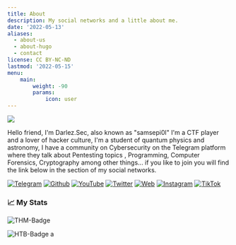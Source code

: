 ```yaml
---
title: About
description: My social networks and a little about me.
date: '2022-05-13'
aliases:
  - about-us
  - about-hugo
  - contact
license: CC BY-NC-ND
lastmod: '2022-05-15'
menu:
    main: 
        weight: -90
        params:
            icon: user
---
```

   ![](https://c.tenor.com/5fXOP8eurtkAAAAC/mr-robot.gif)

Hello friend, I'm Darlez.Sec, also known as "samsepi0l" I'm a CTF player and a lover of hacker culture, I'm a student of quantum physics and astronomy, I have a community on Cybersecurity on the Telegram platform where they talk about Pentesting topics , Programming, Computer Forensics, Cryptography among other things... if you like to join you will find the link below in the section of my social networks.

[![Telegram](https://img.shields.io/static/v1?label=&message=+Telegram&color=303030&style=for-the-badge&logo=Telegram&logoColor=303030)](https://t.me/Un0zandC3r0z)
[![Github](https://img.shields.io/static/v1?label=&message=+Github&color=101010&style=for-the-badge&logo=github&logoColor=%303030	)](https://github.com/DarlezSec)
[![YouTube](https://img.shields.io/badge/youtube-101010?style=for-the-badge&logo=youtube&logoColor=ff0000&labelColor=303030)](https://www.youtube.com/channel/UCsUZ7PYtQS58HEaRfIVQamw)
[![Twitter](https://img.shields.io/badge/twitter-101010?style=for-the-badge&logo=twitter&logoColor=101010e&labelColor=303030)](https://twitter.com/darlezsec)
[![Web](https://img.shields.io/badge/WEBSITE-101010?style=for-the-badge&logo=dev.to&logoColor=white&labelColor=303030)](https://darlezsec.vercel.app)
[![Instagram](https://img.shields.io/badge/instagram-101010?style=for-the-badge&logo=instagram&logoColor=d7075f&labelColor=303030)](https://instagram.com/Darlez.Sec)
[![TikTok](https://img.shields.io/badge/TIKT0K-101010?style=for-the-badge&logo=tiktok&logoColor=white&labelColor=303030)](https://tiktok.com/@.samsepi0l)

### 📈 My Stats 

![THM-Badge](https://tryhackme-badges.s3.amazonaws.com/darlez.sec.png)     

![HTB-Badge](http://www.hackthebox.eu/badge/image/809288)
a
